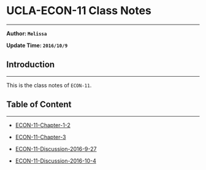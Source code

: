 # UCLA-ECON-11 Class Notes
---

**Author: `Melissa`**    

**Update Time: `2016/10/9`**

## Introduction
---

This is the class notes of `ECON-11`.


## Table of Content
---

* [ECON-11-Chapter-1-2](ECON-11-Chapter-1-2.md.html)

* [ECON-11-Chapter-3](ECON-11-Chapter-3.md.html)

* [ECON-11-Discussion-2016-9-27](ECON-11-Discussion-2016-9-27.md.html)

* [ECON-11-Discussion-2016-10-4](ECON-11-Discussion-2016-10-4.md.html)
